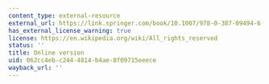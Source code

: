 ```yaml
---
content_type: external-resource
external_url: https://link.springer.com/book/10.1007/978-0-387-09494-6
has_external_license_warning: true
license: https://en.wikipedia.org/wiki/All_rights_reserved
status: ''
title: Online version
uid: 062cc4eb-c244-4814-b4ae-8f09715eeece
wayback_url: ''
---
```

